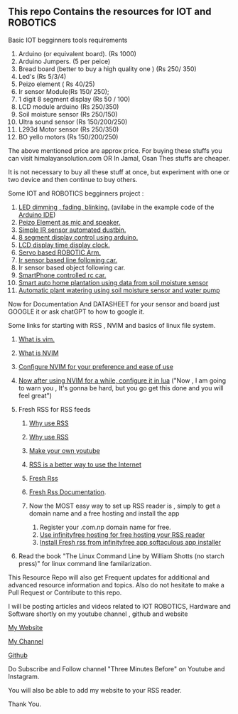 ## This repo Contains the resources for IOT and ROBOTICS

Basic IOT begginners tools requirements 
1. Arduino (or equivalent board). (Rs 1000)
1. Arduino Jumpers. (5 per peice)
1. Bread board (better to buy a high quality one ) (Rs 250/ 350)
1. Led's (Rs 5/3/4)
1. Peizo element ( Rs 40/25)
1. Ir sensor Module(Rs 150/ 250);
1. 1 digit 8 segment display (Rs 50 / 100)
1. LCD module arduino (Rs 250/350)
1. Soil moisture sensor (Rs 250/150)
1. Ultra sound sensor (Rs 150/200/250)
1. L293d Motor sensor (Rs 250/350)
1. BO yello motors (Rs 150/200/250)

The above mentioned price are approx price.
For buying these stuffs you can visit himalayansolution.com 
OR 
In Jamal, Osan Thes stuffs are cheaper.

It is not necessary to buy all these stuff at once, but experiment with one or two device and then continue to buy others.
 
Some IOT and ROBOTICS begginners project :

1. [LED dimming , fading, blinking.](https://www.youtube.com/watch?v=e1FVSpkw6q4)
        (avilabe in the example code of the [Arduino IDE](https://www.arduino.cc/en/software))
1. [Peizo Element as mic and speaker.](https://www.youtube.com/watch?v=K8AnlUT0ng0)
1. [Simple IR sensor automated dustbin.](https://www.youtube.com/watch?v=jgpZ1Osc3vA)
1. [8 segment display control using arduino.](https://www.youtube.com/watch?v=wlwNwWaVT70)
1. [LCD display time display clock.](https://www.youtube.com/watch?v=tJyGKT8W-jI)
1. [Servo based ROBOTIC Arm.](https://www.youtube.com/watch?v=SfmHNb5QAzc)
1. [Ir sensor based line following car.](https://www.youtube.com/watch?v=5jh-5HGvC-I)
1. Ir sensor based object following car.
1. [SmartPhone controlled rc car.](https://github.com/ManishPoudel/ArduinoBluetoothControlledCar)
1. [Smart auto home plantation using data from soil moisture sensor](https://www.youtube.com/watch?v=wAjkSj3ZjLs)
1. [Automatic plant watering using soil moisture sensor and water pump](https://www.youtube.com/watch?v=8g8oiIa98xc)

Now for Documentation And DATASHEET for your sensor and board just GOOGLE it or ask chatGPT to how to google it.

Some links for starting with RSS , NVIM and basics of linux file system.
1. [What is vim.](https://www.youtube.com/watch?v=-txKSRn0qeA)
1. [What is NVIM](https://www.youtube.com/watch?v=c4OyfL5o7DU)
1. [Configure NVIM for your preference and ease of use](https://www.youtube.com/watch?v=JWReY93Vl6g)
1. [Now after using NVIM for a while, configure it in lua](https://www.youtube.com/watch?v=w7i4amO_zaE&t=16s)
                ("Now , I am going to warn you , It's gonna be hard, but you go get this done and you will feel great")
1. Fresh RSS for RSS feeds
    1. [Why use RSS](https://www.youtube.com/watch?v=_7LTwnAaQ3k)
    1. [Why use RSS](https://www.youtube.com/watch?v=nxV0CPNeFxY)
    1. [Make your own youtube](https://www.youtube.com/watch?v=LWLmNyeImik)
    1. [RSS is a better way to use the Internet](https://www.youtube.com/watch?v=HohZBu_hPZ0)
    1. [Fresh Rss](https://github.com/FreshRSS/FreshRSS)
    1. [Fresh Rss Documentation](https://freshrss.org/index.html).
    
    1. Now the MOST easy way to set up RSS reader is , simply to get a domain name and a free hosting and install the app
        1. Register your .com.np domain name for free.
        1. [Use infinityfree hosting for free hosting your RSS reader](https://www.infinityfree.com/)
        1. [Install Fresh rss from infinityfree app softaculous app installer](https://www.youtube.com/watch?v=xmUrNzAIkI8)

1. Read the book "The Linux Command Line by William Shotts (no starch press)" for linux command line familarization.

This Resource Repo will also get Frequent updates for additional and advanced resource information and topics.
Also do not hesitate to make a Pull Request or Contribute to this repo.

I will be posting articles and videos related to IOT ROBOTICS, Hardware and Software shortly on my youtube channel , github and website


[My Website](http://manish-poudel.com.np)

[My Channel](https://www.youtube.com/channel/UCeN9gv6tjF-zjB8wdo_nlQQ)

[Github](https://github.com/ManishPoudel)


Do Subscribe and Follow channel "Three Minutes Before" on Youtube and Instagram.


You will also be able to add my website to your RSS reader.


Thank You.


